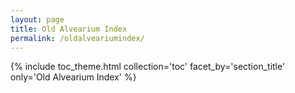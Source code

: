 ```yaml
---
layout: page
title: Old Alvearium Index
permalink: /oldalveariumindex/
---
```


{% include toc_theme.html collection='toc' facet_by='section_title' only='Old Alvearium Index' %}
